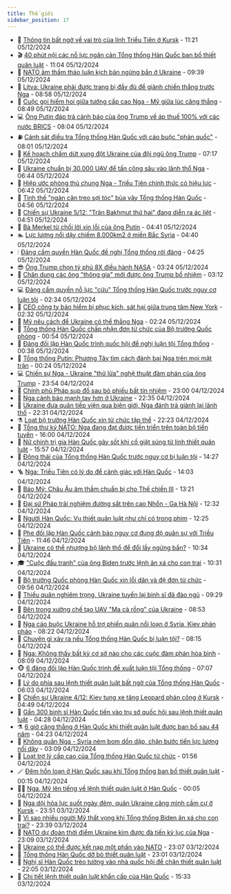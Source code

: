 ```yaml
---
title: Thế giới
sidebar_position: 17
---
```


<!-- dantri-the-gioi:START -->
- 🌋 [Thông tin bất ngờ về vai trò của lính Triều Tiên ở Kursk](https://dantri.com.vn/the-gioi/thong-tin-bat-ngo-ve-vai-tro-cua-linh-trieu-tien-o-kursk-20241205161836770.htm) - 11:21 05/12/2024
- 🎬 [40 phút nội các nỗ lực ngăn cản Tổng thống Hàn Quốc ban bố thiết quân luật](https://dantri.com.vn/the-gioi/40-phut-noi-cac-no-luc-ngan-can-tong-thong-han-quoc-ban-bo-thiet-quan-luat-20241205173644497.htm) - 11:04 05/12/2024
- 🧰 [NATO âm thầm thảo luận kịch bản ngừng bắn ở Ukraine](https://dantri.com.vn/the-gioi/nato-am-tham-thao-luan-kich-ban-ngung-ban-o-ukraine-20241205163248014.htm) - 09:39 05/12/2024
- 🌋 [Litva: Ukraine phải được trang bị đầy đủ để giành chiến thắng trước Nga](https://dantri.com.vn/the-gioi/litva-ukraine-phai-duoc-trang-bi-day-du-de-gianh-chien-thang-truoc-nga-20241205141805918.htm) - 08:58 05/12/2024
- 🗽 [Cuộc gọi hiếm hoi giữa tướng cấp cao Nga - Mỹ giữa lúc căng thẳng](https://dantri.com.vn/the-gioi/cuoc-goi-hiem-hoi-giua-tuong-cap-cao-nga-my-giua-luc-cang-thang-20241205152755015.htm) - 08:49 05/12/2024
- 💻 [Ông Putin đáp trả cảnh báo của ông Trump về áp thuế 100% với các nước BRICS](https://dantri.com.vn/the-gioi/ong-putin-dap-tra-canh-bao-cua-ong-trump-ve-ap-thue-100-voi-cac-nuoc-brics-20241205145130166.htm) - 08:04 05/12/2024
- ⛽️ [Cảnh sát điều tra Tổng thống Hàn Quốc với cáo buộc &quot;phản quốc&quot;](https://dantri.com.vn/the-gioi/canh-sat-dieu-tra-tong-thong-han-quoc-voi-cao-buoc-phan-quoc-20241205144127593.htm) - 08:01 05/12/2024
- 🤩 [Kế hoạch chấm dứt xung đột Ukraine của đội ngũ ông Trump](https://dantri.com.vn/the-gioi/ke-hoach-cham-dut-xung-dot-ukraine-cua-doi-ngu-ong-trump-20241205140117362.htm) - 07:17 05/12/2024
- 🧐 [Ukraine chuẩn bị 30.000 UAV để tấn công sâu vào lãnh thổ Nga](https://dantri.com.vn/the-gioi/ukraine-chuan-bi-30000-uav-de-tan-cong-sau-vao-lanh-tho-nga-20241205121958739.htm) - 06:44 05/12/2024
- 🎊 [Hiệp ước phòng thủ chung Nga - Triều Tiên chính thức có hiệu lực](https://dantri.com.vn/the-gioi/hiep-uoc-phong-thu-chung-nga-trieu-tien-chinh-thuc-co-hieu-luc-20241205125931663.htm) - 06:42 05/12/2024
- 📝 [Tình thế &quot;ngàn cân treo sợi tóc&quot; bủa vây Tổng thống Hàn Quốc](https://dantri.com.vn/the-gioi/tinh-the-ngan-can-treo-soi-toc-bua-vay-tong-thong-han-quoc-20241205113819266.htm) - 04:56 05/12/2024
- 🤡 [Chiến sự Ukraine 5/12: &quot;Trận Bakhmut thứ hai&quot; đang diễn ra ác liệt](https://dantri.com.vn/the-gioi/chien-su-ukraine-512-tran-bakhmut-thu-hai-dang-dien-ra-ac-liet-20241205104129318.htm) - 04:51 05/12/2024
- 🥷 [Bà Merkel từ chối lời xin lỗi của ông Putin](https://dantri.com.vn/the-gioi/ba-merkel-tu-choi-loi-xin-loi-cua-ong-putin-20241205113621167.htm) - 04:41 05/12/2024
- 🏊 [Lực lượng nổi dậy chiếm 8.000km2 ở miền Bắc Syria](https://dantri.com.vn/the-gioi/luc-luong-noi-day-chiem-8000km2-o-mien-bac-syria-20241205093120891.htm) - 04:40 05/12/2024
- 🕯 [Đảng cầm quyền Hàn Quốc đề nghị Tổng thống rời đảng](https://dantri.com.vn/the-gioi/dang-cam-quyen-han-quoc-de-nghi-tong-thong-roi-dang-20241205112017312.htm) - 04:25 05/12/2024
- 😎 [Ông Trump chọn tỷ phú 8X điều hành NASA](https://dantri.com.vn/the-gioi/ong-trump-chon-ty-phu-8x-dieu-hanh-nasa-20241205095457125.htm) - 03:24 05/12/2024
- 🌈 [Chân dung các ông &quot;thông gia&quot; mới được ông Trump bổ nhiệm](https://dantri.com.vn/the-gioi/chan-dung-cac-ong-thong-gia-moi-duoc-ong-trump-bo-nhiem-20241205100904580.htm) - 03:12 05/12/2024
- 💻 [Đảng cầm quyền nỗ lực &quot;cứu&quot; Tổng thống Hàn Quốc trước nguy cơ luận tội](https://dantri.com.vn/the-gioi/dang-cam-quyen-no-luc-cuu-tong-thong-han-quoc-truoc-nguy-co-luan-toi-20241205092711061.htm) - 02:34 05/12/2024
- 🤖 [CEO công ty bảo hiểm bị phục kích, sát hại giữa trung tâm New York](https://dantri.com.vn/the-gioi/ceo-cong-ty-bao-hiem-bi-phuc-kich-sat-hai-giua-trung-tam-new-york-20241205091846970.htm) - 02:32 05/12/2024
- 🦏 [Mỹ nêu cách để Ukraine có thể thắng Nga](https://dantri.com.vn/the-gioi/my-neu-cach-de-ukraine-co-the-thang-nga-20241205092028068.htm) - 02:24 05/12/2024
- 🌁 [Tổng thống Hàn Quốc chấp nhận đơn từ chức của Bộ trưởng Quốc phòng](https://dantri.com.vn/the-gioi/tong-thong-han-quoc-chap-nhan-don-tu-chuc-cua-bo-truong-quoc-phong-20241205074106066.htm) - 00:54 05/12/2024
- 🐘 [Đảng đối lập Hàn Quốc trình quốc hội đề nghị luận tội Tổng thống](https://dantri.com.vn/the-gioi/dang-doi-lap-han-quoc-trinh-quoc-hoi-de-nghi-luan-toi-tong-thong-20241205073059931.htm) - 00:38 05/12/2024
- 🥷 [Tổng thống Putin: Phương Tây tìm cách đánh bại Nga trên mọi mặt trận](https://dantri.com.vn/the-gioi/tong-thong-putin-phuong-tay-tim-cach-danh-bai-nga-tren-moi-mat-tran-20241205072116454.htm) - 00:24 05/12/2024
- 💻 [Chiến sự Nga - Ukraine &quot;thử lửa&quot; nghệ thuật đàm phán của ông Trump](https://dantri.com.vn/the-gioi/chien-su-nga-ukraine-thu-lua-nghe-thuat-dam-phan-cua-ong-trump-20241202082419409.htm) - 23:54 04/12/2024
- 🎡 [Chính phủ Pháp sụp đổ sau bỏ phiếu bất tín nhiệm](https://dantri.com.vn/the-gioi/chinh-phu-phap-sup-do-sau-bo-phieu-bat-tin-nhiem-20241205060217751.htm) - 23:00 04/12/2024
- 🧰 [Nga cảnh báo mạnh tay hơn ở Ukraine](https://dantri.com.vn/the-gioi/nga-canh-bao-manh-tay-hon-o-ukraine-20241205053504377.htm) - 22:35 04/12/2024
- 🥸 [Ukraine đưa quân tiếp viện qua biên giới, Nga đánh trả giành lại lãnh thổ](https://dantri.com.vn/the-gioi/ukraine-dua-quan-tiep-vien-qua-bien-gioi-nga-danh-tra-gianh-lai-lanh-tho-20241205002057582.htm) - 22:31 04/12/2024
- ⚗️ [Loạt bộ trưởng Hàn Quốc xin từ chức tập thể](https://dantri.com.vn/the-gioi/loat-bo-truong-han-quoc-xin-tu-chuc-tap-the-20241204231438894.htm) - 22:23 04/12/2024
- 🌮 [Tổng thư ký NATO: Nga đang đạt được tiến triển trên toàn bộ tiền tuyến](https://dantri.com.vn/the-gioi/tong-thu-ky-nato-nga-dang-dat-duoc-tien-trien-tren-toan-bo-tien-tuyen-20241204224454387.htm) - 16:00 04/12/2024
- 🎃 [Nữ chính trị gia Hàn Quốc gây sốt khi cố giật súng từ lính thiết quân luật](https://dantri.com.vn/the-gioi/nu-chinh-tri-gia-han-quoc-gay-sot-khi-co-giat-sung-tu-linh-thiet-quan-luat-20241204214215846.htm) - 15:57 04/12/2024
- 💫 [Động thái của Tổng thống Hàn Quốc trước nguy cơ bị luận tội](https://dantri.com.vn/the-gioi/dong-thai-cua-tong-thong-han-quoc-truoc-nguy-co-bi-luan-toi-20241204201923103.htm) - 14:27 04/12/2024
- 🪜 [Nga: Triều Tiên có lý do để cảnh giác với Hàn Quốc](https://dantri.com.vn/the-gioi/nga-trieu-tien-co-ly-do-de-canh-giac-voi-han-quoc-20241204205327951.htm) - 14:03 04/12/2024
- 🌋 [Báo Mỹ: Châu Âu âm thầm chuẩn bị cho Thế chiến III](https://dantri.com.vn/the-gioi/bao-my-chau-au-am-tham-chuan-bi-cho-the-chien-iii-20241204192609283.htm) - 13:21 04/12/2024
- 🦏 [Đại sứ Pháp trải nghiệm đường sắt trên cao Nhổn - Ga Hà Nội](https://dantri.com.vn/the-gioi/dai-su-phap-trai-nghiem-duong-sat-tren-cao-nhon-ga-ha-noi-20241204184932857.htm) - 12:32 04/12/2024
- 👀 [Người Hàn Quốc: Vụ thiết quân luật như chỉ có trong phim](https://dantri.com.vn/the-gioi/nguoi-han-quoc-vu-thiet-quan-luat-nhu-chi-co-trong-phim-20241204192545320.htm) - 12:25 04/12/2024
- 🧰 [Phe đối lập Hàn Quốc cảnh báo nguy cơ đụng độ quân sự với Triều Tiên](https://dantri.com.vn/the-gioi/phe-doi-lap-han-quoc-canh-bao-nguy-co-dung-do-quan-su-voi-trieu-tien-20241204164014932.htm) - 11:46 04/12/2024
- 🚀 [Ukraine có thể nhượng bộ lãnh thổ để đổi lấy ngừng bắn?](https://dantri.com.vn/the-gioi/ukraine-co-the-nhuong-bo-lanh-tho-de-doi-lay-ngung-ban-20241204163707949.htm) - 10:34 04/12/2024
- 🎓 [&quot;Cuộc đấu tranh&quot; của ông Biden trước lệnh ân xá cho con trai](https://dantri.com.vn/the-gioi/cuoc-dau-tranh-cua-ong-biden-truoc-lenh-an-xa-cho-con-trai-20241203223301533.htm) - 10:31 04/12/2024
- 🥸 [Bộ trưởng Quốc phòng Hàn Quốc xin lỗi dân và đệ đơn từ chức](https://dantri.com.vn/the-gioi/bo-truong-quoc-phong-han-quoc-xin-loi-dan-va-de-don-tu-chuc-20241204165014360.htm) - 09:56 04/12/2024
- 🦅 [Thiếu quân nghiêm trọng, Ukraine tuyển lại binh sĩ đã đào ngũ](https://dantri.com.vn/the-gioi/thieu-quan-nghiem-trong-ukraine-tuyen-lai-binh-si-da-dao-ngu-20241204161207116.htm) - 09:29 04/12/2024
- 🤭 [Bên trong xưởng chế tạo UAV &quot;Ma cà rồng&quot; của Ukraine](https://dantri.com.vn/the-gioi/ben-trong-xuong-che-tao-uav-ma-ca-rong-cua-ukraine-20241204153428305.htm) - 08:53 04/12/2024
- 🤖 [Nga cáo buộc Ukraine hỗ trợ phiến quân nổi loạn ở Syria, Kiev phản pháo](https://dantri.com.vn/the-gioi/nga-cao-buoc-ukraine-ho-tro-phien-quan-noi-loan-o-syria-kiev-phan-phao-20241204151230679.htm) - 08:22 04/12/2024
- 🐲 [Chuyện gì xảy ra nếu Tổng thống Hàn Quốc bị luận tội?](https://dantri.com.vn/the-gioi/chuyen-gi-xay-ra-neu-tong-thong-han-quoc-bi-luan-toi-20241204150516761.htm) - 08:15 04/12/2024
- 🫣 [Nga: Không thấy bất kỳ cơ sở nào cho các cuộc đàm phán hòa bình](https://dantri.com.vn/the-gioi/nga-khong-thay-bat-ky-co-so-nao-cho-cac-cuoc-dam-phan-hoa-binh-20241204150607130.htm) - 08:09 04/12/2024
- 🐵 [6 đảng đối lập Hàn Quốc trình đề xuất luận tội Tổng thống](https://dantri.com.vn/the-gioi/6-dang-doi-lap-han-quoc-trinh-de-xuat-luan-toi-tong-thong-20241204140653106.htm) - 07:07 04/12/2024
- 🫶 [Lý do phía sau lệnh thiết quân luật bất ngờ của Tổng thống Hàn Quốc](https://dantri.com.vn/the-gioi/ly-do-phia-sau-lenh-thiet-quan-luat-bat-ngo-cua-tong-thong-han-quoc-20241204124318391.htm) - 06:03 04/12/2024
- 💃 [Chiến sự Ukraine 4/12: Kiev tung xe tăng Leopard phản công ở Kursk](https://dantri.com.vn/the-gioi/chien-su-ukraine-412-kiev-tung-xe-tang-leopard-phan-cong-o-kursk-20241204111633908.htm) - 04:49 04/12/2024
- 💫 [Gần 300 binh sĩ Hàn Quốc tiến vào trụ sở quốc hội sau lệnh thiết quân luật](https://dantri.com.vn/the-gioi/gan-300-binh-si-han-quoc-tien-vao-tru-so-quoc-hoi-sau-lenh-thiet-quan-luat-20241204103941196.htm) - 04:28 04/12/2024
- ⚗️ [6 giờ căng thẳng ở Hàn Quốc khi thiết quân luật được ban bố sau 44 năm](https://dantri.com.vn/the-gioi/6-gio-cang-thang-o-han-quoc-khi-thiet-quan-luat-duoc-ban-bo-sau-44-nam-20241204103439348.htm) - 04:23 04/12/2024
- 🥷 [Không quân Nga - Syria ném bom dồn dập, chặn bước tiến lực lượng nổi dậy](https://dantri.com.vn/the-gioi/khong-quan-nga-syria-nem-bom-don-dap-chan-buoc-tien-luc-luong-noi-day-20241204093155949.htm) - 03:09 04/12/2024
- 🥸 [Loạt trợ lý cấp cao của Tổng thống Hàn Quốc từ chức](https://dantri.com.vn/the-gioi/loat-tro-ly-cap-cao-cua-tong-thong-han-quoc-tu-chuc-20241204085555163.htm) - 01:56 04/12/2024
- 🪄 [Đêm hỗn loạn ở Hàn Quốc sau khi Tổng thống ban bố thiết quân luật](https://dantri.com.vn/the-gioi/dem-hon-loan-o-han-quoc-sau-khi-tong-thong-ban-bo-thiet-quan-luat-20241204065928987.htm) - 00:15 04/12/2024
- 🧑‍💻 [Nga, Mỹ lên tiếng về lệnh thiết quân luật ở Hàn Quốc](https://dantri.com.vn/the-gioi/nga-my-len-tieng-ve-lenh-thiet-quan-luat-o-han-quoc-20241204065012542.htm) - 00:05 04/12/2024
- 🤭 [Nga dội hỏa lực suốt ngày đêm, quân Ukraine căng mình cầm cự ở Kursk](https://dantri.com.vn/the-gioi/nga-doi-hoa-luc-suot-ngay-dem-quan-ukraine-cang-minh-cam-cu-o-kursk-20241204061653493.htm) - 23:51 03/12/2024
- 🗽 [Vì sao nhiều người Mỹ thất vọng khi Tổng thống Biden ân xá cho con trai?](https://dantri.com.vn/the-gioi/vi-sao-nhieu-nguoi-my-that-vong-khi-tong-thong-biden-an-xa-cho-con-trai-20241203100255420.htm) - 23:39 03/12/2024
- 🤖 [NATO dự đoán thời điểm Ukraine kìm được đà tiến kỷ lục của Nga](https://dantri.com.vn/the-gioi/nato-du-doan-thoi-diem-ukraine-kim-duoc-da-tien-ky-luc-cua-nga-20241204030706954.htm) - 23:09 03/12/2024
- 🌈 [Ukraine có thể được kết nạp một phần vào NATO](https://dantri.com.vn/the-gioi/ukraine-co-the-duoc-ket-nap-mot-phan-vao-nato-20241204053913516.htm) - 23:07 03/12/2024
- 🤩 [Tổng thống Hàn Quốc dỡ bỏ thiết quân luật](https://dantri.com.vn/the-gioi/tong-thong-han-quoc-do-bo-thiet-quan-luat-20241204052355493.htm) - 23:01 03/12/2024
- 🤗 [Nghị sĩ Hàn Quốc trèo tường vào nhà quốc hội để chặn thiết quân luật](https://dantri.com.vn/the-gioi/nghi-si-han-quoc-treo-tuong-vao-nha-quoc-hoi-de-chan-thiet-quan-luat-20241204025050936.htm) - 22:05 03/12/2024
- 🙉 [Chi tiết lệnh thiết quân luật khẩn cấp của Hàn Quốc](https://dantri.com.vn/the-gioi/chi-tiet-lenh-thiet-quan-luat-khan-cap-cua-han-quoc-20241203222432858.htm) - 15:33 03/12/2024<!-- dantri-the-gioi:END -->
